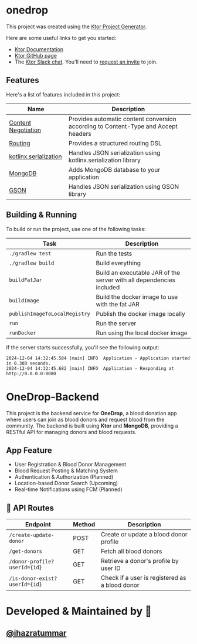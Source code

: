 # onedrop

This project was created using the [Ktor Project Generator](https://start.ktor.io).

Here are some useful links to get you started:

- [Ktor Documentation](https://ktor.io/docs/home.html)
- [Ktor GitHub page](https://github.com/ktorio/ktor)
- The [Ktor Slack chat](https://app.slack.com/client/T09229ZC6/C0A974TJ9). You'll need to [request an invite](https://surveys.jetbrains.com/s3/kotlin-slack-sign-up) to join.

## Features

Here's a list of features included in this project:

| Name                                                                   | Description                                                                        |
| ------------------------------------------------------------------------|------------------------------------------------------------------------------------ |
| [Content Negotiation](https://start.ktor.io/p/content-negotiation)     | Provides automatic content conversion according to Content-Type and Accept headers |
| [Routing](https://start.ktor.io/p/routing)                             | Provides a structured routing DSL                                                  |
| [kotlinx.serialization](https://start.ktor.io/p/kotlinx-serialization) | Handles JSON serialization using kotlinx.serialization library                     |
| [MongoDB](https://start.ktor.io/p/mongodb)                             | Adds MongoDB database to your application                                          |
| [GSON](https://start.ktor.io/p/ktor-gson)                              | Handles JSON serialization using GSON library                                      |

## Building & Running

To build or run the project, use one of the following tasks:

| Task                          | Description                                                          |
| -------------------------------|---------------------------------------------------------------------- |
| `./gradlew test`              | Run the tests                                                        |
| `./gradlew build`             | Build everything                                                     |
| `buildFatJar`                 | Build an executable JAR of the server with all dependencies included |
| `buildImage`                  | Build the docker image to use with the fat JAR                       |
| `publishImageToLocalRegistry` | Publish the docker image locally                                     |
| `run`                         | Run the server                                                       |
| `runDocker`                   | Run using the local docker image                                     |

If the server starts successfully, you'll see the following output:

```
2024-12-04 14:32:45.584 [main] INFO  Application - Application started in 0.303 seconds.
2024-12-04 14:32:45.682 [main] INFO  Application - Responding at http://0.0.0.0:8080
```

# OneDrop-Backend


This project is the backend service for **OneDrop**, a blood donation app where users can join as blood donors 
and request blood from the community. The backend is built using **Ktor** and **MongoDB**,
providing a RESTful API for managing donors and blood requests.

## App Feature

- User Registration & Blood Donor Management
- Blood Request Posting & Matching System
- Authentication & Authorization (Planned)
- Location-based Donor Search (Upcoming)
- Real-time Notifications using FCM (Planned)

## 📁 API Routes


| Endpoint                      | Method | Description                                    |
| ----------------------------- | ------ | ---------------------------------------------- |
| `/create-update-donor`        | POST   | Create or update a blood donor profile         |
| `/get-donors`                 | GET    | Fetch all blood donors                         |
| `/donor-profile?userId={id}`  | GET    | Retrieve a donor's profile by user ID          |
| `/is-donor-exist?userId={id}` | GET    | Check if a user is registered as a blood donor |


# Developed & Maintained by 🚀
## [@ihazratummar](https://github.com/ihazratummar)